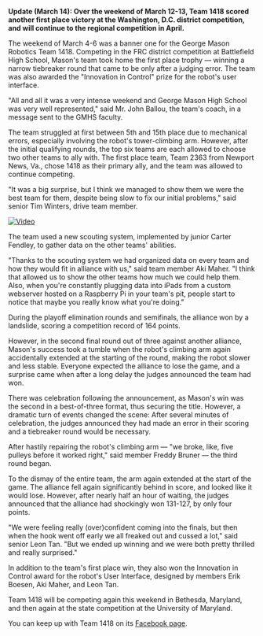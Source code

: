 **Update (March 14): Over the weekend of March 12-13, Team 1418 scored another first place victory at the Washington, D.C. district competition, and will continue to the regional competition in April.**

The weekend of March 4-6 was a banner one for the George Mason Robotics Team 1418. Competing in the FRC district competition at Battlefield High School, Mason's team took home the first place trophy — winning a narrow tiebreaker round that came to be only after a judging error. The team was also awarded the "Innovation in Control" prize for the robot's user interface.

"All and all it was a very intense weekend and George Mason High School was very well represented," said Mr. John Ballou, the team's coach, in a message sent to the GMHS faculty.

The team struggled at first between 5th and 15th place due to mechanical errors, especially involving the robot's tower-climbing arm. However, after the initial qualifying rounds, the top six teams are each allowed to choose two other teams to ally with. The first place team, Team 2363 from Newport News, Va., chose 1418 as their primary ally, and the team was allowed to continue competing.

"It was a big surprise, but I think we managed to show them we were the best team for them, despite being slow to fix our initial problems," said senior Tim Winters, drive team member.

[![Video](https://img.youtube.com/vi/3ukMPN73LB0/0.jpg)](https://www.youtube.com/watch?v=3ukMPN73LB0)

The team used a new scouting system, implemented by junior Carter Fendley, to gather data on the other teams' abilities.

"Thanks to the scouting system we had organized data on every team and how they would fit in alliance with us," said team member Aki Maher. "I think that allowed us to show the other teams how much we could help them. Also, when you're constantly plugging data into iPads from a custom webserver hosted on a Raspberry Pi in your team's pit, people start to notice that maybe you really know what you're doing."

During the playoff elimination rounds and semifinals, the alliance won by a landslide, scoring a competition record of 164 points.

However, in the second final round out of three against another alliance, Mason's success took a tumble when the robot's climbing arm again accidentally extended at the starting of the round, making the robot slower and less stable. Everyone expected the alliance to lose the game, and a surprise came when after a long delay the judges announced the team had won.

There was celebration following the announcement, as Mason's win was the second in a best-of-three format, thus securing the title. However, a dramatic turn of events changed the scene: After several minutes of celebration, the judges announced they had made an error in their scoring and a tiebreaker round would be necessary.

After hastily repairing the robot's climbing arm — "we broke, like, five pulleys before it worked right," said member Freddy Bruner — the third round began.

To the dismay of the entire team, the arm again extended at the start of the game. The alliance fell again significantly behind in score, and looked like it would lose. However, after nearly half an hour of waiting, the judges announced that the alliance had shockingly won 131-127, by only four points.

"We were feeling really (over)confident coming into the finals, but then when the hook went off early we all freaked out and cussed a lot," said senior Leon Tan. "But we ended up winning and we were both pretty thrilled and really surprised."

In addition to the team's first place win, they also won the Innovation in Control award for the robot's User Interface, designed by members Erik Boesen, Aki Maher, and Leon Tan.

Team 1418 will be competing again this weekend in Bethesda, Maryland, and then again at the state competition at the University of Maryland.

You can keep up with Team 1418 on its [Facebook page](https://www.facebook.com/robotics1418).
